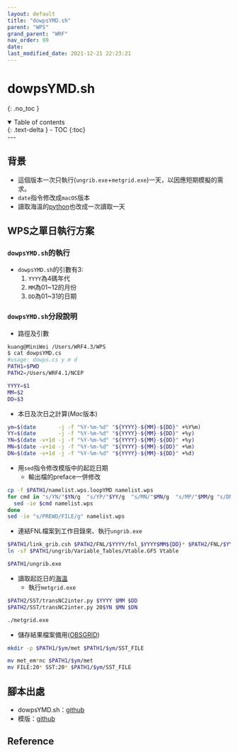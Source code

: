 ```yaml
---
layout: default
title: "dowpsYMD.sh"
parent: "WPS"
grand_parent: "WRF"
nav_order: 99
date:               
last_modified_date: 2021-12-21 22:23:21
---
```


# dowpsYMD.sh 

{: .no_toc }

<details open markdown="block">
  <summary>
    Table of contents
  </summary>
  {: .text-delta }
- TOC
{:toc}
</details>
---

## 背景
- 這個版本一次只執行(`ungrib.exe`+`metgrid.exe`)一天，以因應短期模擬的需求。
- `date`指令修改成`macOS`版本
- 讀取海溫的[python](https://sinotec2.github.io/Focus-on-Air-Quality/wind_models/SST/#python)也改成一次讀取一天

## WPS之單日執行方案

### `dowpsYMD.sh`的執行
- `dowpsYMD.sh`的引數有3:
  1. `YYYY`為4碼年代
  1. `MM`為01~12的月份
  1. `DD`為01~31的日期

### `dowpsYMD.sh`分段說明
- 路徑及引數

```bash
kuang@MiniWei /Users/WRF4.3/WPS
$ cat dowpsYMD.cs
#usage: dowps.cs y m d
PATH1=$PWD 
PATH2=/Users/WRF4.1/NCEP

YYYY=$1
MM=$2
DD=$3
```
- 本日及次日之計算(*Mac*版本)

```bash
ym=$(date       -j -f "%Y-%m-%d" "${YYYY}-${MM}-${DD}" +%Y%m)
YY=$(date       -j -f "%Y-%m-%d" "${YYYY}-${MM}-${DD}" +%y)
YN=$(date -v+1d -j -f "%Y-%m-%d" "${YYYY}-${MM}-${DD}" +%y)
MN=$(date -v+1d -j -f "%Y-%m-%d" "${YYYY}-${MM}-${DD}" +%m)
DN=$(date -v+1d -j -f "%Y-%m-%d" "${YYYY}-${MM}-${DD}" +%d)
```
- 用`sed`指令修改模版中的起訖日期
  - 輸出檔的preface一併修改

```bash
cp -f $PATH1/namelist.wps.loopYMD namelist.wps
for cmd in "s/YN/"$YN/g  "s/YP/"$YY/g  "s/MN/"$MN/g  "s/MP/"$MM/g "s/DN/"$DN/g  "s/DP/"$DD/g ;do 
  sed -ie $cmd namelist.wps
done
sed -ie "s/PREWD/FILE/g" namelist.wps
```
- 連結FNL檔案到工作目錄來、執行`ungrib.exe`

```bash
$PATH1/link_grib.csh $PATH2/FNL/$YYYY/fnl_$YYYY$MM${DD}* $PATH2/FNL/$YYYY/fnl_20$YN$MN${DN}* 
ln -sf $PATH1/ungrib/Variable_Tables/Vtable.GFS Vtable

$PATH1/ungrib.exe
```
- 讀取起訖日的[海溫](https://sinotec2.github.io/Focus-on-Air-Quality/wind_models/SST/#python)
  - 執行`metgrid.exe`

```bash  
$PATH2/SST/transNC2inter.py $YYYY $MM $DD
$PATH2/SST/transNC2inter.py 20$YN $MN $DN

./metgrid.exe
```
- 儲存結果檔案備用([OBSGRID](https://sinotec2.github.io/Focus-on-Air-Quality/wind_models/OBSGRID/obsYYMM_run.sh/))

```bash
mkdir -p $PATH1/$ym/met $PATH1/$ym/SST_FILE

mv met_em*nc $PATH1/$ym/met
mv FILE:20* SST:20* $PATH1/$ym/SST_FILE
```

## 腳本出處
- dowpsYMD.sh：[github](https://github.com/sinotec2/Focus-on-Air-Quality/blob/main/wind_models/WPS/dowpsYMD.sh_txt)
- 模版：[github](https://github.com/sinotec2/Focus-on-Air-Quality/blob/main/wind_models/WPS/namelist.wps.loopYMD)

## Reference
